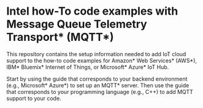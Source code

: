 # Intel how-To code examples with Message Queue Telemetry Transport\* (MQTT\*)

This repository contains the setup information needed to add IoT cloud support to the how-to code examples for Amazon\* Web Services\* (AWS\*), IBM\* Bluemix\* Internet of Things, or Microsoft\* Azure\* IoT Hub.

Start by using the guide that corresponds to your backend environment (e.g., Microsoft\* Azure\*) to set up an MQTT\* server. Then use the guide that corresponds to your programming language (e.g., C++) to add MQTT support to your code.
